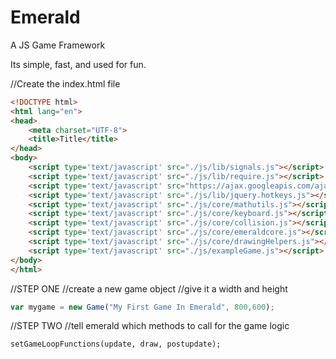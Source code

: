 # Emerald
A JS Game Framework

Its simple, fast, and used for fun. 

//Create the index.html file

```html
<!DOCTYPE html>
<html lang="en">
<head>
    <meta charset="UTF-8">
    <title>Title</title>
</head>
<body>
    <script type='text/javascript' src="./js/lib/signals.js"></script>
    <script type='text/javascript' src="./js/lib/require.js"></script>
    <script type='text/javascript' src="https://ajax.googleapis.com/ajax/libs/jquery/1.11.3/jquery.min.js"></script>
    <script type='text/javascript' src="./js/lib/jquery.hotkeys.js"></script>
    <script type='text/javascript' src="./js/core/mathutils.js"></script>
    <script type='text/javascript' src="./js/core/keyboard.js"></script>
    <script type='text/javascript' src="./js/core/collision.js"></script>
    <script type='text/javascript' src="./js/core/emeraldcore.js"></script>
    <script type='text/javascript' src="./js/core/drawingHelpers.js"></script>
    <script type='text/javascript' src="./js/exampleGame.js"></script>
</body>
</html>
```

//STEP ONE
//create a new game object
//give it a width and height
```javascript
var mygame = new Game("My First Game In Emerald", 800,600);
```


//STEP TWO
//tell emerald which methods to call for the game logic
```
setGameLoopFunctions(update, draw, postupdate);
```
